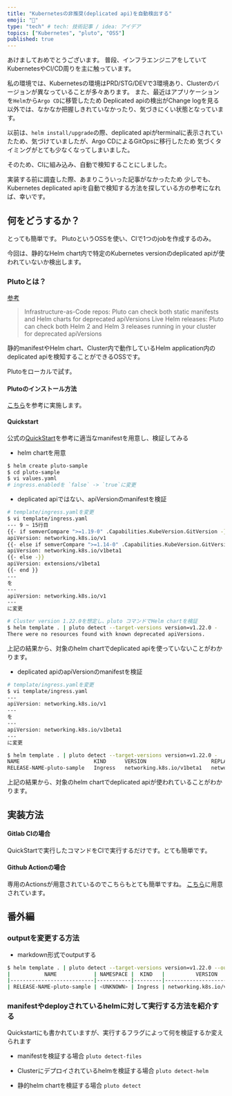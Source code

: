 ```yaml
---
title: "Kubernetesの非推奨(deplicated api)を自動検出する"
emoji: "🙌"
type: "tech" # tech: 技術記事 / idea: アイデア
topics: ["Kubernetes", "pluto", "OSS"]
published: true
---
```


あけましておめでとうございます。
普段、インフラエンジニアをしていてKubernetesやCI/CD周りを主に触っています。

私の環境では、Kubernetesの環境はPRD/STG/DEVで3環境あり、Clusterのバージョンが異なっていることが多々あります。
また、最近はアプリケーションを`Helm`から`Argo CD`に移管したため
Deplicated apiの検出がChange logを見る以外では、なかなか把握しきれていなかったり、気づきにくい状態となっています。

以前は、`helm install/upgrade`の際、deplicated apiがterminalに表示されていたため、気づけていましたが、Argo CDによるGitOpsに移行したため
気づくタイミングがとても少なくなってしまいました。

そのため、CIに組み込み、自動で検知することにしました。

実装する前に調査した際、あまりこういった記事がなかったため
少しでも、Kubernetes deplicated apiを自動で検知する方法を探している方の参考になれば、幸いです。


## 何をどうするか？

とっても簡単です。
PlutoというOSSを使い、CIで1つのjobを作成するのみ。

今回は、静的なHelm chart内で特定のKubernetes versionのdeplicated apiが使われていないか検出します。


### Plutoとは？

[参考](https://github.com/FairwindsOps/pluto)

> Infrastructure-as-Code repos: Pluto can check both static manifests and Helm charts for deprecated apiVersions
> Live Helm releases: Pluto can check both Helm 2 and Helm 3 releases running in your cluster for deprecated apiVersions

静的manifestやHelm chart、Cluster内で動作しているHelm application内のdeplicated apiを検知することができるOSSです。


Plutoをローカルで試す。

#### Plutoのインストール方法

[こちら](https://pluto.docs.fairwinds.com/installation/)を参考に実施します。

#### Quickstart

公式の[QuickStart](https://pluto.docs.fairwinds.com/quickstart/)を参考に適当なmanifestを用意し、検証してみる

* helm chartを用意
```bash
$ helm create pluto-sample
$ cd pluto-sample
$ vi values.yaml
# ingress.enabledを `false` -> `true`に変更
```

* deplicated apiではない、apiVersionのmanifestを検証

```bash
# template/ingress.yamlを変更
$ vi template/ingress.yaml
--- 9 ~ 15行目
{{- if semverCompare ">=1.19-0" .Capabilities.KubeVersion.GitVersion -}}
apiVersion: networking.k8s.io/v1
{{- else if semverCompare ">=1.14-0" .Capabilities.KubeVersion.GitVersion -}}
apiVersion: networking.k8s.io/v1beta1
{{- else -}}
apiVersion: extensions/v1beta1
{{- end }}
---
を
---
apiVersion: networking.k8s.io/v1
---
に変更

# Cluster version 1.22.0を想定し、pluto コマンドでHelm chartを検証
$ helm template . | pluto detect --target-versions version=v1.22.0 -
There were no resources found with known deprecated apiVersions.
```

上記の結果から、対象のhelm chartでdeplicated apiを使っていないことがわかります。

* deplicated apiのapiVersionのmanifestを検証

```bash
# template/ingress.yamlを変更
$ vi template/ingress.yaml
---
apiVersion: networking.k8s.io/v1
---
を
---
apiVersion: networking.k8s.io/v1beta1
---
に変更

$ helm template . | pluto detect --target-versions version=v1.22.0 -
NAME                        KIND      VERSION                     REPLACEMENT            REMOVED   DEPRECATED
RELEASE-NAME-pluto-sample   Ingress   networking.k8s.io/v1beta1   networking.k8s.io/v1   true      true
```

上記の結果から、対象のhelm chartでdeplicated apiが使われていることがわかります。


## 実装方法

#### Gitlab CIの場合

QuickStartで実行したコマンドをCIで実行するだけです。とても簡単です。

#### Github Actionの場合

専用のActionsが用意されているのでこちらもとても簡単ですね。
[こちら](https://github.com/FairwindsOps/pluto#github-action-usage)に用意されています。


## 番外編

### outputを変更する方法

* markdown形式でoutputする

```bash
$ helm template . | pluto detect --target-versions version=v1.22.0 --output markdown -
|           NAME            | NAMESPACE |  KIND   |          VERSION          |     REPLACEMENT      | DEPRECATED | DEPRECATED IN | REMOVED | REMOVED IN |
|---------------------------|-----------|---------|---------------------------|----------------------|------------|---------------|---------|------------|
| RELEASE-NAME-pluto-sample | <UNKNOWN> | Ingress | networking.k8s.io/v1beta1 | networking.k8s.io/v1 | true       | v1.19.0       | true    | v1.22.0    |
```

### manifestやdeployされているhelmに対して実行する方法を紹介する

Quickstartにも書かれていますが、実行するフラグによって何を検証するか変えられます

* manifestを検証する場合
`pluto detect-files`

* Clusterにデプロイされているhelmを検証する場合
`pluto detect-helm`

* 静的helm chartを検証する場合
`pluto detect`